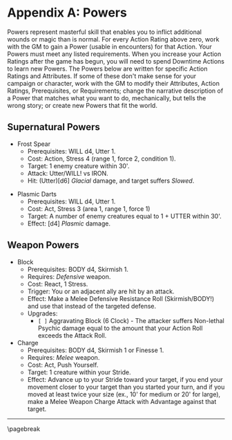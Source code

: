 # Appendix A: Powers

Powers represent masterful skill that enables you to inflict additional wounds or magic than is normal. For every Action Rating above zero, work with the GM to gain a Power (usable in encounters) for that Action. Your Powers must meet any listed requirements. When you increase your Action Ratings after the game has begun, you will need to spend Downtime Actions to learn new Powers. The Powers below are written for specific Action Ratings and Attributes. If some of these don't make sense for your campaign or character, work with the GM to modify their Attributes, Action Ratings, Prerequisites, or Requirements; change the narrative description of a Power that matches what you want to do, mechanically, but tells the wrong story; or create new Powers that fit the world.

## Supernatural Powers

* Frost Spear
    * Prerequisites: WILL d4, Utter 1.
    * Cost: Action, Stress 4 (range 1, force 2, condition 1).
    * Target: 1 enemy creature within 30'.
    * Attack: Utter/WILL! vs IRON.
    * Hit: (Utter)[d6] *Glacial* damage, and target suffers *Slowed*.
- Plasmic Darts
    - Prerequisites: WILL d4, Utter 1.
    - Cost: Act, Stress 3 (area 1, range 1, force 1)
    - Target: A number of enemy creatures equal to 1 + UTTER within 30'.
    - Effect: [d4] *Plasmic* damage.

## Weapon Powers

* Block
    * Prerequisites: BODY d4, Skirmish 1.
    * Requires: *Defensive* weapon.
    * Cost: React, 1 Stress.
    * Trigger: You or an adjacent ally are hit by an attack.
    * Effect: Make a Melee Defensive Resistance Roll (Skirmish/BODY!) and use that instead of the targeted defense.
    * Upgrades:
        * `[ ]` Aggravating Block (6 Clock) - The attacker suffers Non-lethal Psychic damage equal to the amount that your Action Roll exceeds the Attack Roll.
* Charge
    * Prerequisites: BODY d4, Skirmish 1 or Finesse 1.
    * Requires: *Melee* weapon.
    * Cost: Act, Push Yourself.
    * Target: 1 creature within your Stride.
    * Effect: Advance up to your Stride toward your target, if you end your movement closer to your target than you started your turn, and if you moved at least twice your size (ex., 10' for medium or 20' for large), make a Melee Weapon Charge Attack with Advantage against that target.

* * * * * * * * * * * * * * * * * * * * * * * * * * * * * * * * * * * * * * * *

\pagebreak
